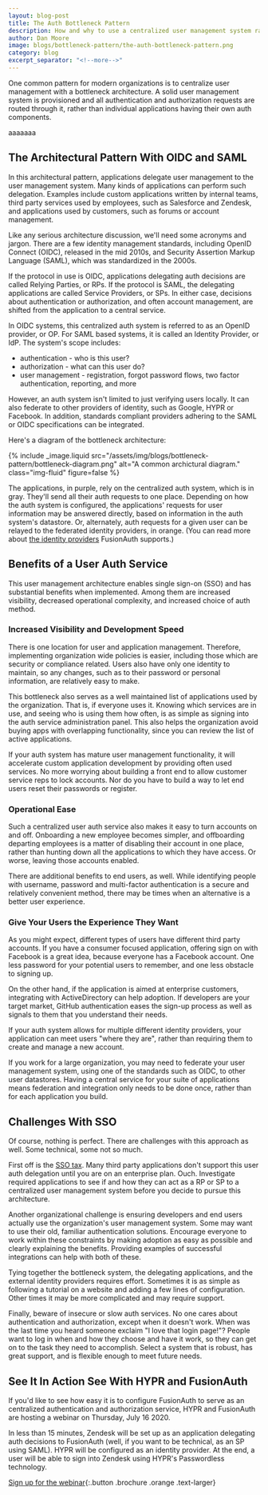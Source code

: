 ```yaml
---
layout: blog-post
title: The Auth Bottleneck Pattern 
description: How and why to use a centralized user management system rather than having individual applications use their own auth components.
author: Dan Moore
image: blogs/bottleneck-pattern/the-auth-bottleneck-pattern.png
category: blog
excerpt_separator: "<!--more-->"
---
```


One common pattern for modern organizations is to centralize user management with a bottleneck architecture. A solid user management system is provisioned and all authentication and authorization requests are routed through it, rather than individual applications having their own auth components. 

<!--more-->

aaaaaaa

## The Architectural Pattern With OIDC and SAML

In this architectural pattern, applications delegate user management to the user management system. Many kinds of applications can perform such delegation. Examples include custom applications written by internal teams, third party services used by employees, such as Salesforce and Zendesk, and applications used by customers, such as forums or account management. 

Like any serious architecture discussion, we'll need some acronyms and jargon. There are a few identity management standards, including OpenID Connect (OIDC), released in the mid 2010s, and Security Assertion Markup Language (SAML), which was standardized in the 2000s.

If the protocol in use is OIDC, applications delegating auth decisions are called Relying Parties, or RPs. If the protocol is SAML, the delegating applications are called Service Providers, or SPs. In either case, decisions about authentication or authorization, and often account management, are shifted from the application to a central service.

In OIDC systems, this centralized auth system is referred to as an OpenID provider, or OP. For SAML based systems, it is called an Identity Provider, or IdP. The system's scope includes:

* authentication - who is this user? 
* authorization - what can this user do?
* user management - registration, forgot password flows, two factor authentication, reporting, and more

However, an auth system isn't limited to just verifying users locally. It can also federate to other providers of identity, such as Google, HYPR or Facebook. In addition, standards compliant providers adhering to the SAML or OIDC specifications can be integrated.

Here's a diagram of the bottleneck architecture:

{% include _image.liquid src="/assets/img/blogs/bottleneck-pattern/bottleneck-diagram.png" alt="A common archictural diagram." class="img-fluid" figure=false %}

The applications, in purple, rely on the centralized auth system, which is in gray. They'll send all their auth requests to one place. Depending on how the auth system is configured, the applications' requests for user information may be answered directly, based on information in the auth system's datastore. Or, alternately, auth requests for a given user can be relayed to the federated identity providers, in orange. (You can read more about [the identity providers](/docs/v1/tech/identity-providers/) FusionAuth supports.)

## Benefits of a User Auth Service

This user management architecture enables single sign-on (SSO) and has substantial benefits when implemented. Among them are increased visibility, decreased operational complexity, and increased choice of auth method.

### Increased Visibility and Development Speed

There is one location for user and application management. Therefore, implementing organization wide policies is easier, including those which are security or compliance related. Users also have only one identity to maintain, so any changes, such as to their password or personal information, are relatively easy to make.

This bottleneck also serves as a well maintained list of applications used by the organization. That is, if everyone uses it. Knowing which services are in use, and seeing who is using them how often, is as simple as signing into the auth service administration panel. This also helps the organization avoid buying apps with overlapping functionality, since you can review the list of active applications. 

If your auth system has mature user management functionality, it will accelerate custom application development by providing often used services. No more worrying about building a front end to allow customer service reps to lock accounts. Nor do you have to build a way to let end users reset their passwords or register.

### Operational Ease

Such a centralized user auth service also makes it easy to turn accounts on and off. Onboarding a new employee becomes simpler, and offboarding departing employees is a matter of disabling their account in one place, rather than hunting down all the applications to which they have access. Or worse, leaving those accounts enabled.

There are additional benefits to end users, as well. While identifying people with username, password and multi-factor authentication is a secure and relatively convenient method, there may be times when an alternative is a better user experience.  


### Give Your Users the Experience They Want

As you might expect, different types of users have different third party accounts. If you have a consumer focused application, offering sign on with Facebook is a great idea, because everyone has a Facebook account. One less password for your potential users to remember, and one less obstacle to signing up. 

On the other hand, if the application is aimed at enterprise customers, integrating with ActiveDirectory can help adoption. If developers are your target market, GitHub authentication eases the sign-up process as well as signals to them that you understand their needs.

If your auth system allows for multiple different identity providers, your application can meet users "where they are", rather than requiring them to create and manage a new account. 

If you work for a large organization, you may need to federate your user management system, using one of the standards such as OIDC, to other user datastores. Having a central service for your suite of applications means federation and integration only needs to be done once, rather than for each application you build.

## Challenges With SSO

Of course, nothing is perfect. There are challenges with this approach as well. Some technical, some not so much. 

First off is the [SSO tax](https://sso.tax/). Many third party applications don't support this user auth delegation until you are on an enterprise plan. Ouch. Investigate required applications to see if and how they can act as a RP or SP to a centralized user management system before you decide to pursue this architecture. 

Another organizational challenge is ensuring developers and end users actually use the organization's user management system. Some may want to use their old, familiar authentication solutions. Encourage everyone to work within these constraints by making adoption as easy as possible and clearly explaining the benefits. Providing examples of successful integrations can help with both of these.

Tying together the bottleneck system, the delegating applications, and the external identity providers requires effort. Sometimes it is as simple as following a tutorial on a website and adding a few lines of configuration. Other times it may be more complicated and may require support.

Finally, beware of insecure or slow auth services. No one cares about authentication and authorization, except when it doesn't work. When was the last time you heard someone exclaim "I love that login page!"? People want to log in when and how they choose and have it work, so they can get on to the task they need to accomplish. Select a system that is robust, has great support, and is flexible enough to meet future needs.

## See It In Action See With HYPR and FusionAuth

If you'd like to see how easy it is to configure FusionAuth to serve as an centralized authentication and authorization service, HYPR and FusionAuth are hosting a webinar on Thursday, July 16 2020. 

In less than 15 minutes, Zendesk will be set up as an application delegating auth decisions to FusionAuth (well, if you want to be technical, as an SP using SAML). HYPR will be configured as an identity provider. At the end, a user will be able to sign into Zendesk using HYPR's Passwordless technology. 

[Sign up for the webinar](https://get.hypr.com/fusionauth-webcast){:.button .brochure .orange .text-larger}

